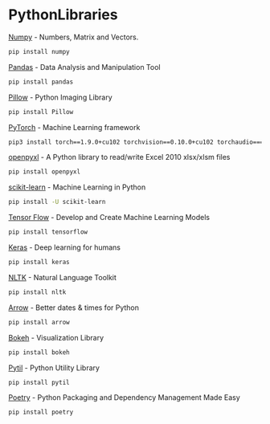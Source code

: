 # PythonLibraries

[Numpy](https://numpy.org/) - Numbers, Matrix and Vectors.
```sh
pip install numpy
```

[Pandas](https://pandas.pydata.org/) - Data Analysis and Manipulation Tool
```sh
pip install pandas
```

[Pillow](https://python-pillow.org/) - Python Imaging Library 
```sh
pip install Pillow
```

[PyTorch](https://pytorch.org/) -  Machine Learning framework
```sh
pip3 install torch==1.9.0+cu102 torchvision==0.10.0+cu102 torchaudio===0.9.0 -f https://download.pytorch.org/whl/torch_stable.html
```

[openpyxl](https://openpyxl.readthedocs.io/en/stable/) - A Python library to read/write Excel 2010 xlsx/xlsm files
```sh
pip install openpyxl
```

[scikit-learn](https://scikit-learn.org/stable/install.html) - Machine Learning in Python
```sh
pip install -U scikit-learn
```

[Tensor Flow](https://www.tensorflow.org/) - Develop and Create Machine Learning Models
```sh
pip install tensorflow
```

[Keras](https://keras.io/) - Deep learning for humans
```sh
pip install keras
```

[NLTK](http://www.nltk.org/) - Natural Language Toolkit
```sh
pip install nltk
```

[Arrow](https://arrow.readthedocs.io/en/latest/) - Better dates & times for Python
```sh
pip install arrow
```

[Bokeh](https://bokeh.org/) - Visualization Library
```sh
pip install bokeh
```

[Pytil](https://github.com/timdiels/pytil) - Python Utility Library
```sh
pip install pytil
```

[Poetry](https://python-poetry.org/) - Python Packaging and Dependency Management Made Easy
```sh
pip install poetry
```
